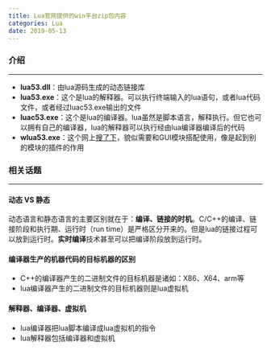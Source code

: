 ```yaml
---
title: Lua官网提供的win平台zip包内容
categories: Lua
date: 2019-05-13
---
```


### 介绍
---

* **lua53.dll**：由lua源码生成的动态链接库
* **lua53.exe**：这个是lua的解释器。可以执行终端输入的lua语句，或者lua代码文件，或者经过luac53.exe输出的文件
* **luac53.exe**：这个是lua的编译器。lua虽然是脚本语言，解释执行。但它也可以拥有自己的编译器，lua的解释器可以执行经由lua编译器编译后的代码
* **wlua53.exe**：这个网上[搜了下](https://blog.csdn.net/zrf2112/article/details/79418515)，貌似需要和GUI模块搭配使用，像是起到别的模块的插件的作用

### 相关话题
---

#### 动态 VS 静态
动态语言和静态语言的主要区别就在于：**编译、链接的时机**。C/C++的编译、链接阶段和执行期、运行时（run time）是严格区分开来的。但是lua的链接过程可以放到运行时。**实时编译**技术甚至可以把编译阶段放到运行时。

#### 编译器生产的机器代码的目标机器的区别
* C++的编译器产生的二进制文件的目标机器是诸如：X86、X64、arm等
* lua编译器产生的二进制文件的目标机器则是lua虚拟机

#### 解释器、编译器、虚拟机
* lua编译器把lua脚本编译成lua虚拟机的指令
* lua解释器包括编译器和虚拟机